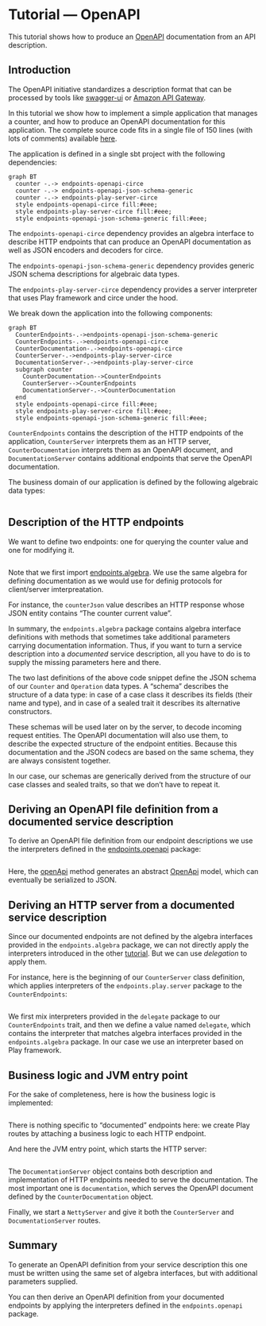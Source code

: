# Tutorial — OpenAPI

This tutorial shows how to produce an [OpenAPI](https://www.openapis.org/) documentation from
an API description.

## Introduction

The OpenAPI initiative standardizes a description format that can be processed by tools like
[swagger-ui](https://swagger.io/swagger-ui/) or
[Amazon API Gateway](http://docs.aws.amazon.com/apigateway/latest/developerguide/api-gateway-import-api.html).

In this tutorial we show how to implement a simple application that manages a counter, and
how to produce an OpenAPI documentation for this application. The complete
source code fits in a single file of 150 lines (with lots of comments) available
[here](https://github.com/julienrf/endpoints/tree/master/documentation/examples/documented/src/main/scala/counter/Counter.scala).

The application is defined in a single sbt project with the following dependencies:

~~~ mermaid
graph BT
  counter -.-> endpoints-openapi-circe
  counter -.-> endpoints-openapi-json-schema-generic
  counter -.-> endpoints-play-server-circe
  style endpoints-openapi-circe fill:#eee;
  style endpoints-play-server-circe fill:#eee;
  style endpoints-openapi-json-schema-generic fill:#eee;
~~~

The `endpoints-openapi-circe` dependency provides an algebra interface to describe
HTTP endpoints that can produce an OpenAPI documentation as well as JSON encoders
and decoders for circe.

The `endpoints-openapi-json-schema-generic` dependency provides generic JSON schema
descriptions for algebraic data types.

The `endpoints-play-server-circe` dependency provides a server interpreter that
uses Play framework and circe under the hood.

We break down the application into the following components:

~~~ mermaid
graph BT
  CounterEndpoints-.->endpoints-openapi-json-schema-generic
  CounterEndpoints-.->endpoints-openapi-circe
  CounterDocumentation-.->endpoints-openapi-circe
  CounterServer-.->endpoints-play-server-circe
  DocumentationServer-.->endpoints-play-server-circe
  subgraph counter
    CounterDocumentation-->CounterEndpoints
    CounterServer-->CounterEndpoints
    DocumentationServer-.->CounterDocumentation
  end
  style endpoints-openapi-circe fill:#eee;
  style endpoints-play-server-circe fill:#eee;
  style endpoints-openapi-json-schema-generic fill:#eee;
~~~

`CounterEndpoints` contains the description of the HTTP endpoints of the application,
`CounterServer` interprets them as an HTTP server, `CounterDocumentation` interprets
them as an OpenAPI document, and `DocumentationServer` contains additional endpoints
that serve the OpenAPI documentation.

The business domain of our application is defined by the following algebraic data
types:

~~~ scala src=../../../examples/documented/src/main/scala/counter/Counter.scala#domain
~~~

## Description of the HTTP endpoints

We want to define two endpoints: one for querying the counter value and one for
modifying it.

~~~ scala src=../../../examples/documented/src/main/scala/counter/Counter.scala#documented-endpoints
~~~

Note that we first import
[endpoints.algebra](api:endpoints.algebra.package). We use the same algebra for defining documentation
as we would use for definig protocols for client/server imterpreatation.

For instance, the `counterJson` value describes an HTTP response whose JSON entity contains
“The counter current value”.

In summary, the `endpoints.algebra` package contains algebra interface definitions
with methods that sometimes take additional parameters carrying documentation information.
Thus, if you want to turn a service description into a _documented_ service description, all
you have to do is to supply the missing parameters here and there.

The two last definitions of the above code snippet define the JSON schema of our `Counter`
and `Operation` data types. A “schema” describes the structure of a data type: in case
of a case class it describes its fields (their name and type), and in case of a sealed
trait it describes its alternative constructors.

These schemas will be used later on by the server, to decode incoming
request entities. The OpenAPI documentation will also use them, to describe the expected
structure of the endpoint entities. Because this documentation and the JSON codecs
are based on the same schema, they are always consistent together.

In our case, our schemas are generically
derived from the structure of our case classes and sealed traits, so that we don’t have
to repeat it.

## Deriving an OpenAPI file definition from a documented service description

To derive an OpenAPI file definition from our endpoint descriptions we use
the interpreters defined in the
[endpoints.openapi](api:endpoints.openapi.package) package:

~~~ scala src=../../../examples/documented/src/main/scala/counter/Counter.scala#openapi
~~~

Here, the
[openApi](api:endpoints.openapi.Endpoints@openApi(info:endpoints.openapi.Info)(endpoints:Endpoints.this.DocumentedEndpoint*):endpoints.openapi.OpenApi)
method generates an abstract [OpenApi](api:endpoints.openapi.OpenApi) model, which
can eventually be serialized to JSON.

## Deriving an HTTP server from a documented service description

Since our documented endpoints are not defined by the algebra interfaces provided in the
`endpoints.algebra` package, we can not directly apply the interpreters introduced in the
other [tutorial](tutorial.md). But we can use *delegation* to apply them.

For instance, here is the beginning of our `CounterServer` class definition, which applies
interpreters of the `endpoints.play.server` package to the `CounterEndpoints`:

~~~ scala src=../../../examples/documented/src/main/scala/counter/Counter.scala#delegation
~~~

We first mix interpreters provided in the `delegate` package to our `CounterEndpoints`
trait, and then we define a value named `delegate`, which contains the interpreter
that matches algebra interfaces provided in the `endpoints.algebra` package. In our
case we use an interpreter based on Play framework.

## Business logic and JVM entry point

For the sake of completeness, here is how the business logic is implemented:

~~~ scala src=../../../examples/documented/src/main/scala/counter/Counter.scala#business-logic
~~~

There is nothing specific to “documented” endpoints here: we create Play routes
by attaching a business logic to each HTTP endpoint.

And here the JVM entry point, which starts the HTTP server:

~~~ scala src=../../../examples/documented/src/main/scala/counter/Counter.scala#entry-point
~~~

The `DocumentationServer` object contains both description and implementation of HTTP
endpoints needed to serve the documentation. The most important one is `documentation`,
which serves the OpenAPI document defined by the `CounterDocumentation` object.

Finally, we start a `NettyServer` and give it both the `CounterServer` and
`DocumentationServer` routes.

## Summary

To generate an OpenAPI definition from your service description this one
must be written using the same set of algebra interfaces, but with additional
parameters supplied.

You can then derive an OpenAPI definition from your documented endpoints
by applying the interpreters defined in the `endpoints.openapi`
package.
